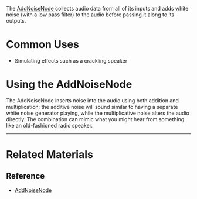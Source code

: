 The [ AddNoiseNode ](https://github.com/ZilchEngine/ZilchDocs/blob/master/code_reference/class_reference/addnoisenode.md) collects audio data from all of its inputs and adds white noise (with a low pass filter) to the audio before passing it along to its outputs.

 # Common Uses

- Simulating effects such as a crackling speaker

 # Using the AddNoiseNode

The AddNoiseNode inserts noise into the audio using both addition and multiplication; the additive noise will sound similar to having a separate white noise generator playing, while the multiplicative noise alters the audio directly. The combination can mimic what you might hear from something like an old-fashioned radio speaker.

---
 # Related Materials

 ## Reference

- [ AddNoiseNode ](https://github.com/ZilchEngine/ZilchDocs/blob/master/code_reference/class_reference/addnoisenode.md) 

 